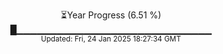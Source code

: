 <p align="center">
⏳Year Progress (6.51 %) <br>
█▁▁▁▁▁▁▁▁▁▁▁▁▁▁▁▁▁▁▁▁▁▁▁▁▁▁▁▁▁ <br>
<sub>Updated: Fri, 24 Jan 2025 18:27:34 GMT</sub>
</p>

